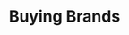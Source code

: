 ---
title: Buying Brands
link: https://www.instagram.com/p/BeNzfHnHcV7/
image: "/img/posts/buying-brands.jpg"
type: instagram
priority: 16
---